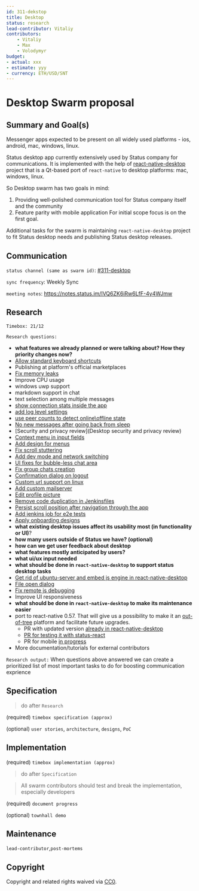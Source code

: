 ```yaml
---
id: 311-dekstop
title: Desktop
status: research
lead-contributor: Vitaliy
contributors:
    - Vitaliy
    - Max
    - Volodymyr
budget:
- actual: xxx
- estimate: yyy
- currency: ETH/USD/SNT
---
```


# Desktop Swarm proposal

## Summary and Goal(s)

Messenger apps expected to be present on all widely used platforms - ios, android, mac, windows, linux.

Status desktop app currently extensively used by Status company for communications.
It is implemented with the help of [react-native-desktop](https://github.com/status-im/react-native-desktop) project that is a Qt-based port of `react-native` to desktop platforms: mac, windows, linux.

So Desktop swarm has two goals in mind:
1. Providing well-polished communication tool for Status company itself and the community
2. Feature parity with mobile application
For initial scope focus is on the first goal.

Additional tasks for the swarm is maintaining `react-native-desktop` project to fit Status desktop needs and publishing Status desktop releases.

## Communication
`status channel (same as swarm id)`: [#311-desktop](https://get.status.im/chat/public/311-desktop)

`sync frequency`: Weekly Sync

`meeting notes`: https://notes.status.im/IVQ6ZK6iRw6LfF-4y4WJmw

## Research

`Timebox: 21/12`

`Research questions:`

 * **what features we already planned or were talking about? How they priority changes now?**
  * [Allow standard keyboard shortcuts](https://github.com/status-im/status-react/pull/6951)
  * Publishing at platform's official marketplaces
  * [Fix memory leaks](https://github.com/status-im/status-react/issues/5271)
  * Improve CPU usage
  * windows uwp support
  * markdown support in chat
  * text selection among multiple messages
  * [show connection stats inside the app](https://github.com/status-im/status-react/issues/6568)
  * [add log level settings](https://github.com/status-im/status-react/issues/5848)
  * [use peer counts to detect online\offline state](https://github.com/status-im/status-react/issues/6961)
  * [No new messages after going back from sleep](https://github.com/status-im/status-react/issues/6396)
  * [Security and privacy review](Desktop security and privacy review)
  * [Context menu in input fields](https://github.com/status-im/status-react/issues/6571)
  * [Add design for menus](https://github.com/status-im/status-react/issues/4434)
  * [Fix scroll stuttering](https://github.com/status-im/status-react/issues/6570)
  * [Add dev mode and network switching](https://github.com/status-im/status-react/issues/6477)
  * [UI fixes for bubble-less chat area](https://github.com/status-im/status-react/issues/6506)
  * [Fix group chats creation](https://github.com/status-im/status-react/issues/6607)
  * [Confirmation dialog on logout](https://github.com/status-im/status-react/issues/4977)
  * [Custom url support on linux](https://github.com/status-im/status-react/issues/6394)
  * [Add custom mailserver](https://github.com/status-im/status-react/issues/6110)
  * [Edit profile picture](https://github.com/status-im/status-react/issues/5456)
  * [Remove code duplication in Jenkinsfiles](https://github.com/status-im/status-react/issues/5424)
  * [Persist scroll position after navigation through the app](https://github.com/status-im/status-react/issues/5852)
  * [Add jenkins job for e2e tests](https://github.com/status-im/status-react/issues/5859)
  * [Apply onboarding designs](https://github.com/status-im/status-react/issues/4418)
 * **what existing desktop issues affect its usability most (in functionality or UI)**?  
 * **how many users outside of Status we have? (optional)**
 * **how can we get user feedback about desktop**
 * **what features mostly anticipated by users?**
 * **what ui/ux input needed**
 * **what should be done in `react-native-desktop` to support status desktop tasks**
  * [Get rid of ubuntu-server and embed js engine in react-native-desktop](https://github.com/status-im/status-react/issues/6175)
  * [File open dialog](https://github.com/status-im/react-native-desktop/issues/377)
  * [Fix remote js debugging](https://github.com/status-im/react-native-desktop/issues/392)
  * Improve UI responsiveness
 * **what should be done in `react-native-desktop` to make its maintenance easier**
  * port to react-native 0.57. That will give us a possibility to make it an [out-of-tree](https://facebook.github.io/react-native/docs/out-of-tree-platforms) platform and facilitate future upgrades.
    * PR with updated version [already in react-native-desktop](https://github.com/status-im/react-native-desktop/pull/422)
    * [PR for testing it with status-react](https://github.com/status-im/status-react/pull/6983)
    * PR for mobile [in progress](https://github.com/status-im/status-react/pull/6951)
  * More documentation/tutorials for external contributors


`Research output:`
When questions above answered we can create a prioritized list of most important tasks to do for boosting communication exprience

## Specification

> do after `Research`

(required)
`timebox specification (approx)`

(optional)
`user stories`, `architecture`, `designs`, `PoC`

## Implementation

(required)
`timebox implementation (approx)`

> do after `Specification`

> All swarm contributors should test and break the implementation, especially developers

(required)
`document progress`

(optional)
`townhall demo`

## Maintenance

`lead-contributor`,`post-mortems`

## Copyright

Copyright and related rights waived via [CC0](https://creativecommons.org/publicdomain/zero/1.0/).
